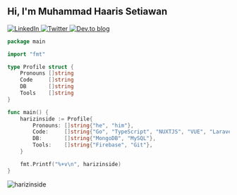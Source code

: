 ## Hi, I'm Muhammad Haaris Setiawan

<a href="https://www.linkedin.com/in/harizinside/">
 <img alt="LinkedIn" src="https://img.shields.io/badge/harizinside-%230077B5.svg?style=for-the-badge&logo=linkedin&logoColor=white"/>
</a>
<a href="https://www.twitter.com/harizinside">
 <img alt="Twitter" src="https://img.shields.io/badge/harizinside-%231DA1F2.svg?style=for-the-badge&logo=Twitter&logoColor=white"/>
</a>
<a href="https://dev.to/harizinside">
 <img alt="Dev.to blog" src="https://img.shields.io/badge/dev.to-0A0A0A?style=for-the-badge&logo=dev.to&logoColor=white" />
</a>


```go
package main

import "fmt"

type Profile struct {
	Pronouns []string
	Code     []string
	DB       []string
	Tools    []string
}

func main() {
	harizinside := Profile{
		Pronouns: []string{"he", "him"},
		Code:     []string{"Go", "TypeScript", "NUXTJS", "VUE", "Laravel"},
		DB:       []string{"MongoDB", "MySQL"},
		Tools:    []string{"Firebase", "Git"},
	}

	fmt.Printf("%+v\n", harizinside)
}
```
     
<p><img align="center" src="https://github-readme-stats.vercel.app/api/top-langs?username=harizinside&show_icons=true&locale=en&layout=compact" alt="harizinside" /></p>
